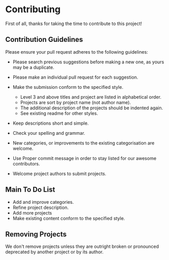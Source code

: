 # Contributing
First of all, thanks for taking the time to contribute to this project!

## Contribution Guidelines
Please ensure your pull request adheres to the following guidelines:

- Please search previous suggestions before making a new one, as yours may be a duplicate.
- Please make an individual pull request for each suggestion.
- Make the submission conform to the specified style.
  - Level 3 and above titles and project are listed in alphabetical order.
  - Projects are sort by project name (not author name).
  - The additional description of the projects should be indented again.
  - See existing readme for other styles.

- Keep descriptions short and simple.
- Check your spelling and grammar.
- New categories, or improvements to the existing categorisation are welcome.
- Use Proper commit message in order to stay listed for our awesome contributors.
- Welcome project authors to submit projects.

## Main To Do List
- Add and improve categories.
- Refine project description.
- Add more projects
- Make existing content conform to the specified style.

## Removing Projects
We don't remove projects unless they are outright broken or pronounced deprecated by another project or by its author.
